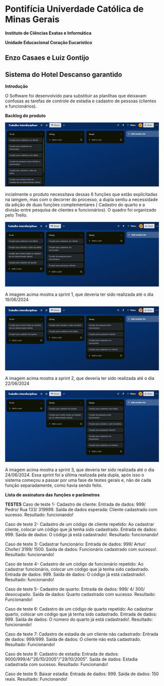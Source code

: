 # **Pontifícia Univerdade Católica de Minas Gerais**

**Instituto de Ciências Exatas e Informática**

**Unidade Educacional Coração Eucarístico**

## Enzo Casaes e Luiz Gontijo 

## Sistema do Hotel Descanso garantido 

**Introdução**

O Software foi desenvolvido para substituir as planilhas que deixavam confusas as tarefas de controle de estadia e cadastro de pessoas (clientes e funcionários). 

**Backlog do produto**

![Imagem do backlog do produto](assets/backlog.TI.png)

incialmente o produto necessitava dessas 6 funções que estão explicitadas na iamgem, mas com o decorrer do processo, a dupla sentiu a necessidade da adição de duas funções complementares ( Cadastro do quarto e a divisão entre pesquisa de clientes e funcionários). O quadro foi organizado pelo Trello. 

![Imagem da Sprint 1](assets/sprint1.TI.png) 

A imagem acima mostra a sprint 1, que deveria ter sido realizada até o dia 19/06/2024

![Imagem da Sprint 2](assets/sprint2.ti.png) 

A imagem acima mostra a sprint 2, que deveria ter sido realizada até o dia 22/06/2024

![Imagem da Sprint 3](assets/sprint3.ti.png)

A imagem acima mostra a sprint 3, que deveria ter sido realizada até o dia 24/06/2024. Essa sprint foi a última realizada pela dupla, após isso o sistema começou a passar por uma fase de testes gerais e, não de cada função separadamente, como havia sendo feito. 

**Lista de assinatura das funções e parâmetros**

**TESTES**
Caso de teste 1- Cadastro de cliente: Entrada de dados: 999/ Pedro/ Rua 133/ 319999. Saída de dados esperada: Cliente cadastrado com sucesso. Resultado: funcionando! 

Caso de teste 2- Cadastro de um código de cliente repetido: Ao cadastrar cliente, colocar um código que já tenha sido cadastrado. Entrada de dados: 999. Saída de dados: O código já está cadastrado!. Resultado: funcionando!

Caso de teste 3: Cadastrar funcionário: Entrada de dados: 999/ Artur/ Chofer/ 3199/ 1500. Saída de dados: Funcionário cadastrado com sucesso!. Resultado: funcionando!

Caso de teste 4- Cadastro de um código de funcionário repetido: Ao cadastrar funcionário, colocar um código que já tenha sido cadastrado. Entrada de dados: 999. Saída de dados: O código já está cadastrado!. Resultado: funcionando!

Caso de teste 5- Cadastro de quarto: Entrada de dados: 999/ 4/ 300/ desocupado. Saída de dados: Quarto cadastrado com sucesso. Resultado: Funcionando!

Caso de teste 6: Cadastro de um código de quarto repetido: Ao cadastrar quarto, colocar um código que já tenha sido cadastrado. Entrada de dados: 999. Saída de dados: O número do quarto já está cadastrado!. Resultado: funcionando!

Caso de teste 7: Cadastro de estadia de um cliente não cadastrado: Entrada de dados: 999/999. Saída de dados: O cliente não está cadastrado. Resultado: Funcionando!

Caso de teste 8: Cadastro de estadia: Entrada de dados: 9000/999/4/"26/10/2005"/"29/10/2005". Saída de dados: Estadia cadastrada com sucesso. Resultado: Funcionando!

Caso de teste 9: Baixar estadia: Entrada de dados: 999. Saída de dados: 150 reais. Resultado: Funcionando!
